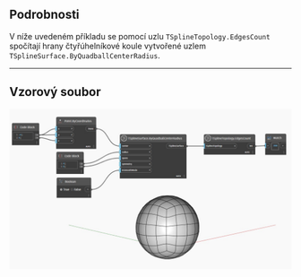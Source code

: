 ## Podrobnosti
V níže uvedeném příkladu se pomocí uzlu `TSplineTopology.EdgesCount` spočítají hrany čtyřúhelníkové koule vytvořené uzlem `TSplineSurface.ByQuadballCenterRadius`.
___
## Vzorový soubor

![TSplineTopology.EdgesCount](./Autodesk.DesignScript.Geometry.TSpline.TSplineTopology.EdgesCount_img.jpg)
